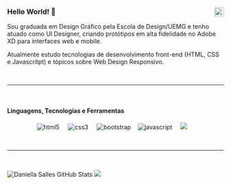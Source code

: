 ### Hello World! 👋  <a href="https://www.linkedin.com/in/daniella-salles/" target="_blank" rel="nofollow"><img align="right" alt="LinkedIn" width="22px" src="https://cdn.jsdelivr.net/npm/simple-icons@v3/icons/linkedin.svg" /> </a>
  
 
Sou graduada em Design Gráfico pela Escola de Design/UEMG e tenho atuado como UI Designer, criando protótipos em alta fidelidade no Adobe XD para interfaces web e mobile.

Atualmente estudo tecnologias de desenvolvimento front-end (HTML, CSS e Javascritpt) e tópicos sobre Web Design Responsivo.

<br>

  ---
<br>  

  #### Linguagens, Tecnologias e Ferramentas
<p align="center">
  <img src="https://img.shields.io/badge/HTML5-E34F26?style=for-the-badge&logo=html5&logoColor=white" alt="html5" /> &nbsp; &nbsp;
  <img src="https://img.shields.io/badge/CSS3-1572B6?style=for-the-badge&logo=css3&logoColor=white" alt="css3" /> &nbsp; &nbsp;
  <img src="https://img.shields.io/badge/Bootstrap-563D7C?style=for-the-badge&logo=bootstrap&logoColor=white" alt="bootstrap" />&nbsp; &nbsp;
  <img src="https://img.shields.io/badge/JavaScript-323330?style=for-the-badge&logo=javascript&logoColor=F7DF1E" alt="javascript"/> &nbsp; &nbsp;
  <img src="https://img.shields.io/badge/visualstudiocode-007ACC?style=for-the-badge&logo=visualstudiocode&logoColor=white"/> &nbsp; &nbsp;
</p>

<br>  

---

<br>

![Daniella Salles GitHub Stats](https://github-readme-stats.vercel.app/api?username=daniellasalles&show_icons=true&theme=dracula")
<img src ="https://github-readme-stats.vercel.app/api/top-langs/?username=CamilaFass&layout=compact&hide_border=true&langs_count=10">
